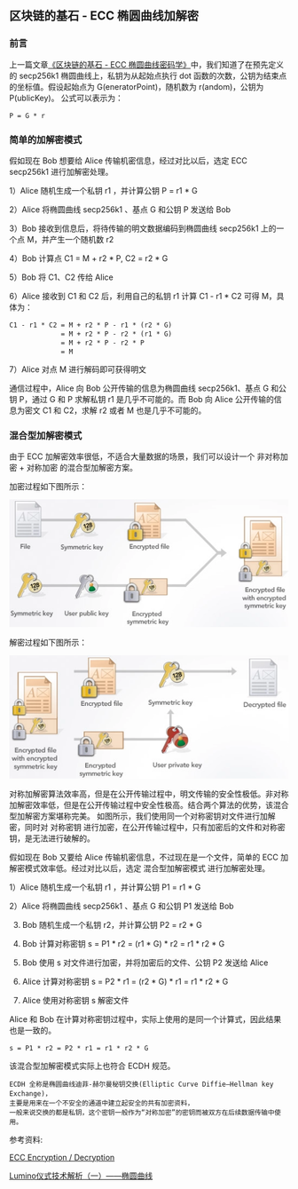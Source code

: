 ## 区块链的基石 - ECC 椭圆曲线加解密


### 前言

上一篇文章[《区块链的基石 - ECC 椭圆曲线密码学》](./ecc-encrypt-decrpyt.md)中，我们知道了在预先定义的 secp256k1 椭圆曲线上，私钥为从起始点执行 dot 函数的次数，公钥为结束点的坐标值。假设起始点为 G(eneratorPoint)，随机数为 r(andom)，公钥为 P(ublicKey)。
公式可以表示为：
```
P = G * r
```

### 简单的加解密模式

假如现在 Bob 想要给 Alice 传输机密信息，经过对比以后，选定 ECC secp256k1 进行加解密处理。

1）Alice 随机生成一个私钥 r1 ，并计算公钥 P = r1 * G

2）Alice 将椭圆曲线 secp256k1 、基点 G 和公钥 P 发送给 Bob

3）Bob 接收到信息后，将待传输的明文数据编码到椭圆曲线 secp256k1 上的一个点 M，并产生一个随机数 r2

4）Bob 计算点 C1 = M + r2 * P, C2 = r2 * G

5）Bob 将 C1、C2 传给 Alice

6）Alice 接收到 C1 和 C2 后，利用自己的私钥 r1 计算 C1 - r1 * C2 可得 M，具体为：
```
C1 - r1 * C2 = M + r2 * P - r1 * (r2 * G)
             = M + r2 * P - r2 * (r1 * G)
             = M + r2 * P - r2 * P 
             = M
```

7）Alice 对点 M 进行解码即可获得明文

通信过程中，Alice 向 Bob 公开传输的信息为椭圆曲线 secp256k1、基点 G 和公钥 P，通过 G 和 P 求解私钥 r1 是几乎不可能的。而 Bob 向 Alice 公开传输的信息为密文 C1 和 C2，求解 r2 或者 M 也是几乎不可能的。



### 混合型加解密模式

由于 ECC 加解密效率很低，不适合大量数据的场景，我们可以设计一个 非对称加密 + 对称加密 的混合型加解密方案。

加密过程如下图所示：

![avatar](../../assets/ecc/ecc_6.png)

解密过程如下图所示：

![avatar](../../assets/ecc/ecc_7.png)

对称加解密算法效率高，但是在公开传输过程中，明文传输的安全性极低。非对称加解密效率低，但是在公开传输过程中安全性极高。结合两个算法的优势，该混合型加解密方案堪称完美。
如图所示，我们使用同一个对称密钥对文件进行加解密，同时对 对称密钥 进行加密，在公开传输过程中，只有加密后的文件和对称密钥，是无法进行破解的。

假如现在 Bob 又要给 Alice 传输机密信息，不过现在是一个文件，简单的 ECC 加解密模式效率低。经过对比以后，选定 混合型加解密模式 进行加解密处理。

1）Alice 随机生成一个私钥 r1 ，并计算公钥 P1 = r1 * G

2）Alice 将椭圆曲线 secp256k1 、基点 G 和公钥 P1 发送给 Bob

3) Bob 随机生成一个私钥 r2，并计算公钥 P2 = r2 * G

4) Bob 计算对称密钥 s = P1 * r2 = (r1 * G) * r2 = r1 * r2 * G

5) Bob 使用 s 对文件进行加密，并将加密后的文件、公钥 P2 发送给 Alice

6) Alice 计算对称密钥 s = P2 * r1 = (r2 * G) * r1 = r1 * r2 * G

7) Alice 使用对称密钥 s 解密文件


Alice 和 Bob 在计算对称密钥过程中，实际上使用的是同一个计算式，因此结果也是一致的。
```
s = P1 * r2 = P2 * r1 = r1 * r2 * G
```

该混合型加解密模式实际上也符合 ECDH 规范。

```
ECDH 全称是椭圆曲线迪菲-赫尔曼秘钥交换(Elliptic Curve Diffie–Hellman key Exchange)，
主要是用来在一个不安全的通道中建立起安全的共有加密资料，
一般来说交换的都是私钥，这个密钥一般作为“对称加密”的密钥而被双方在后续数据传输中使用。
```

参考资料:

[ECC Encryption / Decryption](https://cryptobook.nakov.com/asymmetric-key-ciphers/ecc-encryption-decryption)

[Lumino仪式技术解析（一）——椭圆曲线](https://mp.weixin.qq.com/s/yqBeu8XqjBrQk9HYHP55-A)
